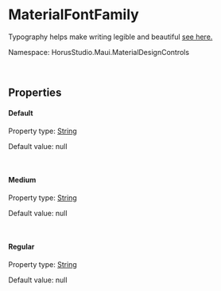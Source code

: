 # MaterialFontFamily

Typography helps make writing legible and beautiful [see here.](https://m3.material.io/styles/typography/type-scale-tokens)

Namespace: HorusStudio.Maui.MaterialDesignControls

<br>

## Properties

#### Default

Property type: [String](https://learn.microsoft.com/en-us/dotnet/api/system.string)<br>

Default value: null

<br>

#### Medium

Property type: [String](https://learn.microsoft.com/en-us/dotnet/api/system.string)<br>

Default value: null

<br>

#### Regular

Property type: [String](https://learn.microsoft.com/en-us/dotnet/api/system.string)<br>

Default value: null

<br>
